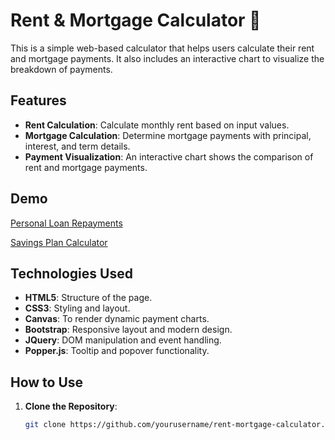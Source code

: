 # Rent & Mortgage Calculator 🏡

This is a simple web-based calculator that helps users calculate their rent and mortgage payments. It also includes an interactive chart to visualize the breakdown of payments.

## Features
- **Rent Calculation**: Calculate monthly rent based on input values.
- **Mortgage Calculation**: Determine mortgage payments with principal, interest, and term details.
- **Payment Visualization**: An interactive chart shows the comparison of rent and mortgage payments.

## Demo

[Personal Loan Repayments](https://htmlpreview.github.io/?https://github.com/Ghost0817/b4BankCalc/blob/master/Mortgage.html)

[Savings Plan Calculator](https://htmlpreview.github.io/?https://github.com/Ghost0817/b4BankCalc/blob/master/RentCalc.html)

## Technologies Used
- **HTML5**: Structure of the page.
- **CSS3**: Styling and layout.
- **Canvas**: To render dynamic payment charts.
- **Bootstrap**: Responsive layout and modern design.
- **JQuery**: DOM manipulation and event handling.
- **Popper.js**: Tooltip and popover functionality.

## How to Use

1. **Clone the Repository**:
   ```bash
   git clone https://github.com/yourusername/rent-mortgage-calculator.git
